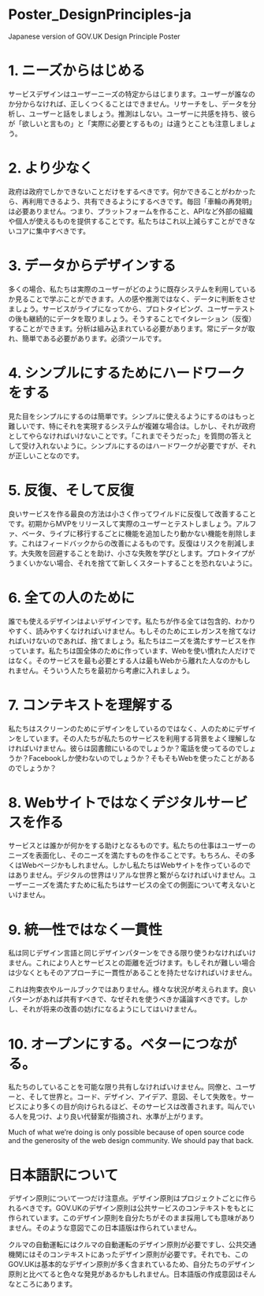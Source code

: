 # Poster_DesignPrinciples-ja
Japanese version of GOV.UK Design Principle Poster

# 1. ニーズからはじめる
サービスデザインはユーザーニーズの特定からはじまります。ユーザーが誰なのか分からなければ、正しくつくることはできません。リサーチをし、データを分析し、ユーザーと話をしましょう。推測はしない。ユーザーに共感を持ち、彼らが「欲しいと言もの」と「実際に必要とするもの」は違うとことも注意しましょう。

# 2. より少なく
政府は政府でしかできないことだけをするべきです。何かできることがわかったら、再利用できるよう、共有できるようにするべきです。毎回「車輪の再発明」は必要ありません。つまり、プラットフォームを作ること、APIなど外部の組織や個人が使えるものを提供することです。私たちはこれ以上減らすことができないコアに集中すべきです。

# 3. データからデザインする
多くの場合、私たちは実際のユーザーがどのように既存システムを利用しているか見ることで学ぶことができます。人の感や推測ではなく、データに判断をさせましょう。サービスがライブになってから、プロトタイピング、ユーザーテストの後も継続的にデータを取りましょう。そうすることでイタレーション（反復）することができます。分析は組み込まれている必要があります。常にデータが取れ、簡単である必要があります。必須ツールです。

# 4. シンプルにするためにハードワークをする
見た目をシンプルにするのは簡単です。シンプルに使えるようにするのはもっと難しいです、特にそれを実現するシステムが複雑な場合は。しかし、それが政府としてやらなければいけないことです。「これまでそうだった」を質問の答えとして受け入れないように。シンプルにするのはハードワークが必要ですが、それが正しいことなのです。

# 5. 反復、そして反復
良いサービスを作る最良の方法は小さく作ってワイルドに反復して改善することです。初期からMVPをリリースして実際のユーザーとテストしましょう。アルファ、ベータ、ライブに移行するごとに機能を追加したり動かない機能を削除します。これはフィードバックからの改善によるものです。反復はリスクを削減します。大失敗を回避することを助け、小さな失敗を学びとします。プロトタイプがうまくいかない場合、それを捨てて新しくスタートすることを恐れないように。

# 6. 全ての人のために
誰でも使えるデザインはよいデザインです。私たちが作る全ては包含的、わかりやすく、読みやすくなければいけません。もしそのためにエレガンスを捨てなければいけないのであれば、捨てましょう。私たちはニーズを満たすサービスを作っています。私たちは国全体のために作っています、Webを使い慣れた人だけではなく。そのサービスを最も必要とする人は最もWebから離れた人なのかもしれません。そういう人たちを最初から考慮に入れましょう。

# 7. コンテキストを理解する
私たちはスクリーンのためにデザインをしているのではなく、人のためにデザインをしています。その人たちが私たちのサービスを利用する背景をよく理解しなければいけません。彼らは図書館にいるのでしょうか？電話を使ってるのでしょうか？Facebookしか使わないのでしょうか？そもそもWebを使ったことがあるのでしょうか？

# 8. Webサイトではなくデジタルサービスを作る
サービスとは誰かが何かをする助けとなるものです。私たちの仕事はユーザーのニーズを表面化し、そのニーズを満たすものを作ることです。もちろん、その多くはWebページかもしれません。しかし私たちはWebサイトを作っているのではありません。デジタルの世界はリアルな世界と繋がらなければいけません。ユーザーニーズを満たすために私たちはサービスの全ての側面について考えないといけません。

# 9. 統一性ではなく一貫性
私は同じデザイン言語と同じデザインパターンをできる限り使うわなければいけません。これにより人とサービスとの距離を近づけます。もしそれが難しい場合は少なくともそのアプローチに一貫性があることを持たせなければいけません。

これは拘束衣やルールブックではありません。様々な状況が考えられます。良いパターンがあれば共有すべきで、なぜそれを使うべきか議論すべきです。しかし、それが将来の改善の妨げになるようにしてはいけません。

# 10. オープンにする。ベターにつながる。
私たちのしていることを可能な限り共有しなければいけません。同僚と、ユーザーと、そして世界と。コード、デザイン、アイデア、意図、そして失敗を。サービスにより多くの目が向けられるほど、そのサービスは改善されます。叫んでいる人を見つけ、より良い代替案が指摘され、水準が上がります。

Much of what we’re doing is only possible because of open source code and the generosity of the web design community. We should pay that back.

# 日本語訳について
デザイン原則について一つだけ注意点。デザイン原則はプロジェクトごとに作られるべきです。GOV.UKのデザイン原則は公共サービスのコンテキストをもとに作られています。このデザイン原則を自分たちがそのまま採用しても意味がありません。そのような意図でこの日本語版は作られていません。

クルマの自動運転にはクルマの自動運転のデザイン原則が必要ですし、公共交通機関にはそのコンテキストにあったデザイン原則が必要です。それでも、このGOV.UKは基本的なデザイン原則が多く含まれているため、自分たちのデザイン原則と比べてると色々な発見があるかもしれません。日本語版の作成意図はそんなところにあります。
